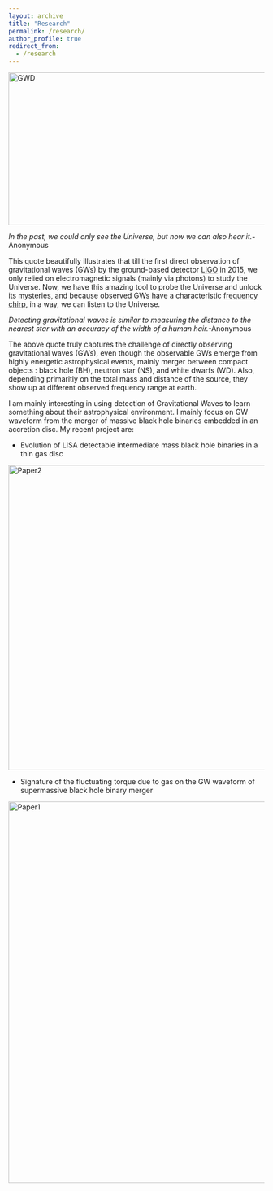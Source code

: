 ```yaml
---
layout: archive
title: "Research"
permalink: /research/
author_profile: true
redirect_from:
  - /research
---
```

<img class="img-responsive" src="https://muditgarg96.github.io/images/GW_dephased.png" title="GWD" width="900" height="300">

<i>In the past, we could only see the Universe, but now we can also hear it.</i>-Anonymous

This quote beautifully illustrates that till the first direct observation of gravitational waves (GWs) by the ground-based detector <a href="https://www.ligo.org/">LIGO</a> in 2015, we only relied on electromagnetic signals (mainly via photons) to study the Universe. Now, we have this amazing tool to probe the Universe and unlock its mysteries, and because observed GWs have a characteristic <a href="https://www.youtube.com/watch?v=TWqhUANNFXw"> frequency chirp</a>, in a way, we can listen to the Universe.

<i>Detecting gravitational waves is similar to measuring the distance to the nearest star with an accuracy of the width of a human hair.</i>-Anonymous

The above quote truly captures the challenge of directly observing gravitational waves (GWs), even though the observable GWs emerge from highly energetic astrophysical events, mainly merger between compact objects : black hole (BH), neutron star (NS), and white dwarfs (WD). Also, depending primaritly on the total mass and distance of the source, they show up at different observed frequency range at earth.

I am mainly interesting in using detection of Gravitational Waves to learn something about their astrophysical environment. I mainly focus on GW waveform from the merger of massive black hole binaries embedded in an accretion disc. My recent project are:

* Evolution of LISA detectable intermediate mass black hole binaries in a thin gas disc<br>
<img class="img-responsive" src="https://muditgarg96.github.io/images/Paper2.png" title="Paper2" width="600">

* Signature of the fluctuating torque due to gas on the GW waveform of supermassive black hole binary merger <br>
<img class="img-responsive" src="https://muditgarg96.github.io/images/Paper1.png" title="Paper1" width="750">
